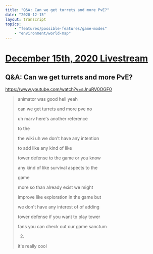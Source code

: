 ```yaml
---
title: "Q&A: Can we get turrets and more PvE?"
date: "2020-12-15"
layout: transcript
topics:
    - "features/possible-features/game-modes"
    - "environment/world-map"
---
```

# [December 15th, 2020 Livestream](../2020-12-15.md)
## Q&A: Can we get turrets and more PvE?
https://www.youtube.com/watch?v=sJnuRV0OGF0
> animator was good hell yeah
> 
> can we get turrets and more pve no
> 
> uh marv here's another reference
> 
> to the
> 
> the wiki uh we don't have any intention
> 
> to add like any kind of like
> 
> tower defense to the game or you know
> 
> any kind of like survival aspects to the
> 
> game
> 
> more so than already exist we might
> 
> improve like exploration in the game but
> 
> we don't have any interest of of adding
> 
> tower defense if you want to play tower
> 
> fans you can check out our game sanctum
> 
> 2.
> 
> it's really cool
> 
